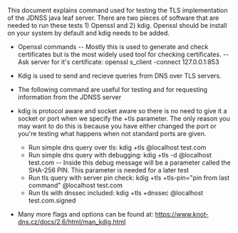This document explains command used for testing the TLS implementation of the 
JDNSS java leaf server. There are two pieces of software that are needed to 
run these tests 1) Openssl and 2) kdig. Openssl should be install on your system
by default and kdig needs to be added. 

- Openssl commands
-- Mostly this is used to generate and check certificates but is the most widely
used tool for checking certificates.
-- Ask server for it's certificate: openssl s_client -connect 127.0.0.1:853 

- Kdig is used to send and recieve queries from DNS over TLS servers. 

- The following command are useful for testing and for requesting information 
  from the JDNSS server 
- kdig is protocol aware and socket aware so there is no need to give it a socket or port 
when we specify the +tls parameter. The only reason you may want to do this is because you 
have either changed the port or you're testing what happens when not standard ports are given.


  - Run simple dns query over tls: kdig +tls @localhost test.com
  - Run simple dns query with debugging: kdig +tls -d @localhost test.com
  -- Inside this debug message will be a parameter called the SHA-256 PIN. This parameter is needed for a later test
  - Run tls query with server pin check: kdig +tls +tls-pin="pin from last command" @localhost test.com
  - Run tls with dnssec included: kdig +tls +dnssec @localhost test.com.signed

- Many more flags and options can be found at: https://www.knot-dns.cz/docs/2.6/html/man_kdig.html


